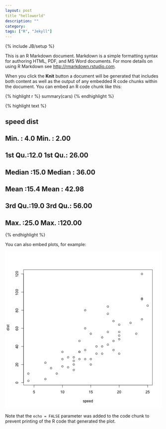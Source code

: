```yaml
---
layout: post
title "helloworld"
description: ""
category: 
tags: ["R", "Jekyll"]
---
```

{% include JB/setup %}


This is an R Markdown document. Markdown is a simple formatting syntax for authoring HTML, PDF, and MS Word documents. For more details on using R Markdown see <http://rmarkdown.rstudio.com>.
 
When you click the **Knit** button a document will be generated that includes both content as well as the output of any embedded R code chunks within the document. You can embed an R code chunk like this:
 

{% highlight r %}
summary(cars)
{% endhighlight %}



{% highlight text %}
##      speed           dist       
##  Min.   : 4.0   Min.   :  2.00  
##  1st Qu.:12.0   1st Qu.: 26.00  
##  Median :15.0   Median : 36.00  
##  Mean   :15.4   Mean   : 42.98  
##  3rd Qu.:19.0   3rd Qu.: 56.00  
##  Max.   :25.0   Max.   :120.00
{% endhighlight %}
 
You can also embed plots, for example:
 
![plot of chunk unnamed-chunk-2](/figures/unnamed-chunk-2-1.png) 
 
Note that the `echo = FALSE` parameter was added to the code chunk to prevent printing of the R code that generated the plot.
